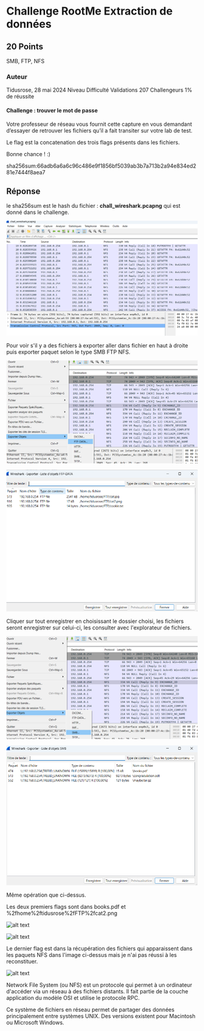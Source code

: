 # Challenge RootMe Extraction de données


## 20 Points 
SMB, FTP, NFS

### Auteur
Tidusrose,  28 mai 2024
Niveau  Difficulté
Validations
207 Challengeurs 1% de réussite

#### Challenge : trouver le mot de passe

Votre professeur de réseau vous fournit cette capture en vous demandant d’essayer de retrouver les fichiers qu’il a fait transiter sur votre lab de test.

Le flag est la concatenation des trois flags présents dans les fichiers.

Bonne chance ! :)

  sha256sum:66adb6a6a6c96c486e9f1856bf5039ab3b7a713b2a94e834ed281e7444f8aea7



## Réponse 

le sha256sum est le hash du fichier :  **chall_wireshark.pcapng** qui est donné dans le challenge.

![all text](Screenshots/Wireshrkrootme.png "Capture de wireshark")


Pour voir s'il y a des fichiers à exporter aller dans fichier en haut à droite puis exporter paquet selon le type SMB FTP NFS.



![alt text](Screenshots/CaptureFTP.png)



![alt text](Screenshots/resultFTP.png)

Cliquer sur tout enregistrer en choisissant le dossier choisi, les fichiers seront enregistrer sur celui-ci, les consulter avec l'explorateur de fichiers.




![alt text](Screenshots/CaptureSMB.png) 


![alt text](Screenshots/ResultSMB.png)


Même opération que ci-dessus.

Les deux premiers flags sont dans books.pdf et %2fhome%2ftidusrose%2fFTP%2fcat2.png
  



 ![alt text](<Screenshots/Capture d'écran 2024-07-25 125031.png>) 






![alt text](<Screenshots/Capture d'écran 2024-07-25 124933.png>)

Le dernier flag est dans la récupération des fichiers qui apparaissent dans les paquets NFS dans l'image ci-dessus mais je n'ai pas réussi à les reconstituer.

![alt text](<Screenshots/Capture d'écran 2024-07-25 131722.png>)

Network File System (ou NFS) est un protocole qui permet à un ordinateur d'accéder via un réseau à des fichiers distants. Il fait partie de la couche application du modèle OSI et utilise le protocole RPC. 
   
Ce système de fichiers en réseau permet de partager des données principalement entre systèmes UNIX. Des versions existent pour Macintosh ou Microsoft Windows.